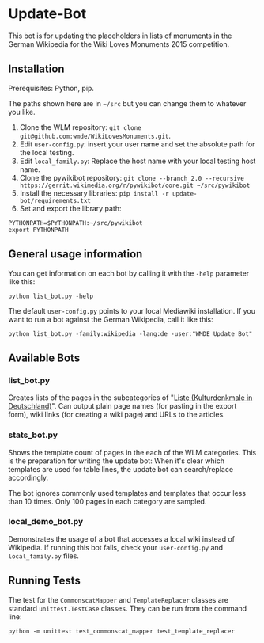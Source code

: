 # Update-Bot

This bot is for updating the placeholders in lists of monuments in the German Wikipedia for the Wiki Loves Monuments 2015 competition.

## Installation

Prerequisites: Python, pip.

The paths shown here are in `~/src` but you can change them to whatever you like.

1. Clone the WLM repository: `git clone git@github.com:wmde/WikiLovesMonuments.git`.
2. Edit `user-config.py`: insert your user name and set the absolute path for the local testing.
3. Edit `local_family.py`: Replace the host name with your local testing host name.
4. Clone the pywikibot repository:
   `git clone --branch 2.0 --recursive  https://gerrit.wikimedia.org/r/pywikibot/core.git ~/src/pywikibot`
5. Install the necessary libraries:
   `pip install -r update-bot/requirements.txt`
6. Set and export the library path:
```
PYTHONPATH=$PYTHONPATH:~/src/pywikibot
export PYTHONPATH
```

## General usage information

You can get information on each bot by calling it with the `-help` parameter like this:
```
python list_bot.py -help
```

The default `user-config.py` points to your local Mediawiki installation. If you want to run a bot against the German Wikipedia, call it like this:

```
python list_bot.py -family:wikipedia -lang:de -user:"WMDE Update Bot"
```

## Available Bots
### list_bot.py
Creates lists of the pages in the subcategories of "[Liste (Kulturdenkmale in Deutschland)][wlm_liste]". Can output plain page names (for pasting in the export form), wiki links (for creating a wiki page) and URLs to the articles.


### stats_bot.py
Shows the template count of pages in the each of the WLM categories. This is the preparation for writing the update bot: When it's clear which templates are used for table lines, the update bot can search/replace accordingly.

The bot ignores commonly used templates and templates that occur less than 10 times. Only 100 pages in each category are sampled.


### local_demo_bot.py
Demonstrates the usage of a bot that accesses a local wiki instead of Wikipedia.
If running this bot fails, check your `user-config.py` and `local_family.py` files.


## Running Tests
The test for the `CommonscatMapper` and `TemplateReplacer` classes are standard `unittest.TestCase` classes. They can be run from the command line:

    python -m unittest test_commonscat_mapper test_template_replacer

[wlm_liste]: https://de.wikipedia.org/wiki/Kategorie:Liste_(Kulturdenkmale_in_Deutschland)
